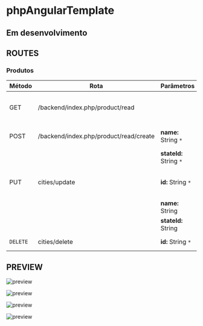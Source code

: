 # phpAngularTemplate
## Em desenvolvimento

## ROUTES 

### Produtos
| Método | Rota | Parâmetros | Descrição
| ------ | ------ | ------ | ------ |
| GET | /backend/index.php/product/read |  | Retorna todos produtos criados.
| POST | /backend/index.php/product/read/create |  **name:** String `*`| Cria um novo produto.
| |  | **stateId:** String `*`  |
| PUT | cities/update |  **id:** String `*` | Altera informações de uma cidade.
|  | | **name:** String |
|  |  | **stateId:** String |
| `DELETE` | cities/delete | **id:** String `*` | Deleta uma cidade.

## PREVIEW

![preview](https://github.com/joseEstudos/phpAngularTemplate/blob/f5d6d158823b8c5c1969b0231444ff3e091ca4b5/summary/prints/produtos.png)

![preview](https://github.com/joseEstudos/phpAngularTemplate/blob/f5d6d158823b8c5c1969b0231444ff3e091ca4b5/summary/prints/novoProduto.png)

![preview](https://github.com/joseEstudos/phpAngularTemplate/blob/f5d6d158823b8c5c1969b0231444ff3e091ca4b5/summary/prints/excluirProduto.png)

![preview](https://github.com/joseEstudos/phpAngularTemplate/blob/f5d6d158823b8c5c1969b0231444ff3e091ca4b5/summary/prints/editarProduto.png)
